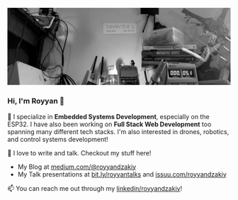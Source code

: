 ![header](https://github.com/royyandzakiy/royyandzakiy/blob/master/docs/header.png)

### Hi, I'm Royyan 👋

📡 I specialize in **Embedded Systems Development**, especially on the ESP32. I have also been working on **Full Stack Web Development** too spanning many different tech stacks. I'm also interested in drones, robotics, and control systems development!

📖 I love to write and talk. Checkout my stuff here!
- My Blog at [medium.com/@royyandzakiy](https://www.medium.com/@royyandzakiy)
- My Talk presentations at [bit.ly/royyantalks](https://bit.ly/royyantalks) and [issuu.com/royyandzakiy](https://www.issuu.com/royyandzakiy/)

📫 You can reach me out through my [linkedin/royyandzakiy](https://www.linkedin.com/in/royyandzakiy/)!

<!--
**royyandzakiy/royyandzakiy** is a ✨ _special_ ✨ repository because its `README.md` (this file) appears on your GitHub profile.

Here are some ideas to get you started:

- 🔭 I’m currently working on ...
- 🌱 I’m currently learning ...
- 👯 I’m looking to collaborate on ...
- 🤔 I’m looking for help with ...
- 💬 Ask me about ...
- 📫 How to reach me: ...
- 😄 Pronouns: ...
- ⚡ Fun fact: ...
-->
